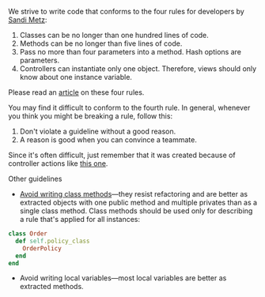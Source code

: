 We strive to write code that conforms to the four rules for developers by [Sandi Metz](http://www.sandimetz.com/):

1. Classes can be no longer than one hundred lines of code.
2. Methods can be no longer than five lines of code.
3. Pass no more than four parameters into a method. Hash options are parameters.
4. Controllers can instantiate only one object. Therefore, views should only know about one instance variable.

Please read an [article](https://robots.thoughtbot.com/sandi-metz-rules-for-developers) on these four rules.

You may find it difficult to conform to the fourth rule. In general, whenever you think you might be breaking a rule, follow this:

1. Don't violate a guideline without a good reason.
2. A reason is good when you can convince a teammate.

Since it's often difficult, just remember that it was created because of controller actions like [this one](https://gist.github.com/DamirSvrtan/889133405cf02e4327e0).

Other guidelines

* [Avoid writing class methods](http://blog.codeclimate.com/blog/2012/11/14/why-ruby-class-methods-resist-refactoring/)—they resist refactoring and are better as extracted objects with one public method and multiple privates than as a single class method.
Class methods should be used only for describing a rule that's applied for all instances:

```Ruby
class Order
  def self.policy_class
    OrderPolicy
  end
end
```

* Avoid writing local variables—most local variables are better as extracted methods.
